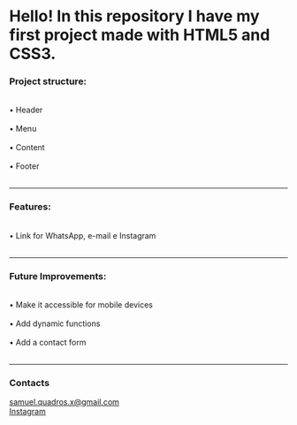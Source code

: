 <h1></strong>Hello! In this repository I have my first project made with HTML5 and CSS3.</h1></strong>

<strong><h3>Project structure:</h3></strong>
  <br>• Header<br> 
  <br>• Menu<br>
  <br> • Content<br>
  <br> • Footer<br>
<br>  
<hr>
<strong><h3>Features:</h3></strong>
 <br>• Link for WhatsApp, e-mail e Instagram<br>
<br>
<hr>
<strong><h3>Future Improvements:</h3></strong>
  <br>• Make it accessible for mobile devices<br>
  <br>• Add dynamic functions<br>
  <br>• Add a contact form<br>
  <br>
<hr>
<strong><h3>Contacts</h3></strong>
<a href="https://mail.google.com/mail/u/2/#inbox?compose=GTvVlcSDXXxmqlcqlqZXhnHzlJWllhxHhwPsMdfkmHQLntrRLhbtsbSvdvsXWBFMmzHqwJGnPqPdH" target="_blank">samuel.quadros.x@gmail.com</a>
<br>
<a href="https://www.instagram.com/samu.quadros" target="_blank">Instagram</a>
